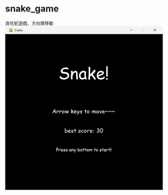 # snake_game
貪吃蛇遊戲，方向建移動
![image](https://github.com/MelonHiker/snake_game/blob/main/demonstration.gif)
